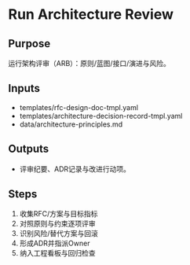 # Run Architecture Review

## Purpose

运行架构评审（ARB）：原则/蓝图/接口/演进与风险。

## Inputs

- templates/rfc-design-doc-tmpl.yaml
- templates/architecture-decision-record-tmpl.yaml
- data/architecture-principles.md

## Outputs

- 评审纪要、ADR记录与改进行动项。

## Steps

1. 收集RFC/方案与目标指标
2. 对照原则与约束逐项评审
3. 识别风险/替代方案与回滚
4. 形成ADR并指派Owner
5. 纳入工程看板与回归检查
